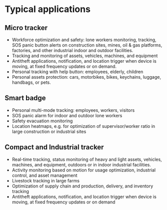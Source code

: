 # Typical applications

## Micro tracker

-   Workforce optimization and safety: lone workers monitoring, tracking, SOS panic button alerts on construction sites, mines, oil &amp; gas platforms, factories, and other industrial indoor and outdoor facilities.
-   Tracking and monitoring of assets, vehicles, machines, and equipment
-   Antitheft applications, notification, and location trigger when device is moving, at fixed frequency updates or on demand.
-   Personal tracking with help button: employees, elderly, children
-   Personal assets protection: cars, motorbikes, bikes, keychains, luggage, handbags, or pets.

## Smart badge

-   Personal multi-mode tracking: employees, workers, visitors
-   SOS panic alarm for indoor and outdoor lone workers
-   Safety evacuation monitoring
-   Location heatmaps, e.g. for optimization of supervisor/worker ratio in large construction or industrial sites

## Compact and Industrial tracker

-   Real-time tracking, status monitoring of heavy and light assets, vehicles, machines, and equipment, outdoors or in indoor industrial facilities.
-   Activity monitoring based on motion for usage optimization, industrial control, and asset management
-   Livestock tracking in large farms
-   Optimization of supply chain and production, delivery, and inventory tracking
-   Antitheft applications, notification, and location trigger when device is moving, at fixed frequency updates or on demand